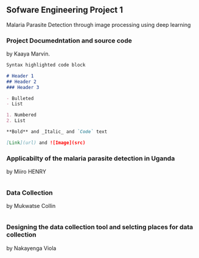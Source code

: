 ## Sofware Engineering Project 1 

Malaria Parasite Detection through image processing using deep learning

### Project Documedntation and source code

by Kaaya Marvin.

```markdown
Syntax highlighted code block

# Header 1
## Header 2
### Header 3

- Bulleted
- List

1. Numbered
2. List

**Bold** and _Italic_ and `Code` text

[Link](url) and ![Image](src)
```



### Applicabilty of the malaria parasite detection in Uganda

by Miiro HENRY

```markdown


```
### Data Collection

by Mukwatse Collin

```markdown


```

### Designing the data collection tool and selcting places for data collection

by Nakayenga Viola

```markdown


```
